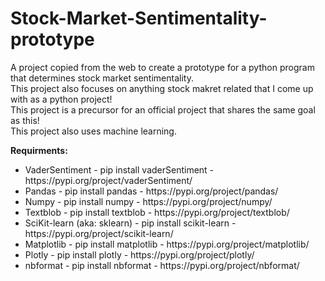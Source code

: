# Stock-Market-Sentimentality-prototype
 A project copied from the web to create a prototype for a python program that determines stock market sentimentality. <br />
 This project also focuses on anything stock makret related that I come up with as a python project!<br />
 This project is a precursor for an official project that shares the same goal as this! <br />
 This project also uses machine learning.<br />

 <b>Requirments: </b><br />
 <ul>
  <li>VaderSentiment - pip install vaderSentiment - https://pypi.org/project/vaderSentiment/</li>
  <li>Pandas - pip install pandas - https://pypi.org/project/pandas/</li>
  <li>Numpy - pip install numpy - https://pypi.org/project/numpy/</li>
  <li>Textblob - pip install textblob - https://pypi.org/project/textblob/</li>
  <li>SciKit-learn (aka: sklearn) - pip install scikit-learn - https://pypi.org/project/scikit-learn/</li>
  <li>Matplotlib - pip install matplotlib - https://pypi.org/project/matplotlib/</li>
  <li>Plotly - pip install plotly - https://pypi.org/project/plotly/</li>
  <li>nbformat - pip install nbformat - https://pypi.org/project/nbformat/</li>
 </ul>